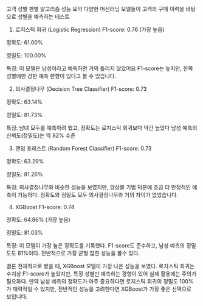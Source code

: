 고객 성별 판별 알고리즘 성능 요약
다양한 머신러닝 모델들이 고객의 구매 이력을 바탕으로 성별을 예측하는 테스트

1. 로지스틱 회귀 (Logistic Regression)
F1-score: 0.76 (가장 높음)

정확도: 61.00%

정밀도: 100.00%

특징: 이 모델은 남성이라고 예측하면 거의 틀리지 않았어요 
F1-score는 높지만, 한쪽 성별에만 강한 예측 편향이 있다고 볼 수 있습니다.

2. 의사결정나무 (Decision Tree Classifier)
F1-score: 0.73

정확도: 63.14%

정밀도: 81.73%

특징: 남녀 모두를 예측하려 했고, 정확도는 로지스틱 회귀보다 약간 높았다 남성 예측의 신뢰도(정밀도)는 약 82% 수준

3. 랜덤 포레스트 (Random Forest Classifier)
F1-score: 0.73

정확도: 63.29%

정밀도: 81.26%

특징: 의사결정나무와 비슷한 성능을 보였지만, 앙상블 기법 덕분에 조금 더 안정적인 예측이 가능하다.
정확도와 정밀도 모두 의사결정나무와 거의 차이가 없었습니다.

4. XGBoost
F1-score: 0.74

정확도: 64.86% (가장 높음)

정밀도: 81.03%

특징: 이 모델이 가장 높은 정확도를 기록했다.
F1-score도 준수하고, 남성 예측의 정밀도도 81%이다.  전반적으로 가장 균형 잡힌 성능을 볼수 있다.

결론
전체적으로 봤을 때, XGBoost 모델이 가장 나은 성능을 보였다. 
로지스틱 회귀는 수치상 F1-score가 높았지만, 특정 성별만 예측하는 경향이 있어 실제 활용에는 주의가 필요하다.
만약 남성 예측의 정확도가 아주 중요하다면 
로지스틱 회귀의 정밀도 100%가 매력적일 수 있지만, 전반적인 성능을 고려한다면 XGBoost가 가장 좋은 선택으로 보입니다.
